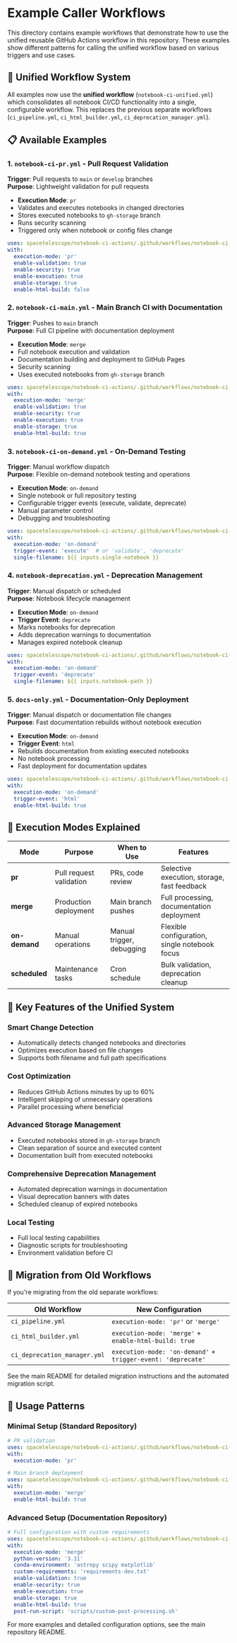 # Example Caller Workflows

This directory contains example workflows that demonstrate how to use the unified reusable GitHub Actions workflow in this repository. These examples show different patterns for calling the unified workflow based on various triggers and use cases.

## 🎯 Unified Workflow System

All examples now use the **unified workflow** (`notebook-ci-unified.yml`) which consolidates all notebook CI/CD functionality into a single, configurable workflow. This replaces the previous separate workflows (`ci_pipeline.yml`, `ci_html_builder.yml`, `ci_deprecation_manager.yml`).

## 📋 Available Examples

### 1. `notebook-ci-pr.yml` - Pull Request Validation
**Trigger**: Pull requests to `main` or `develop` branches  
**Purpose**: Lightweight validation for pull requests
- **Execution Mode**: `pr`
- Validates and executes notebooks in changed directories
- Stores executed notebooks to `gh-storage` branch
- Runs security scanning
- Triggered only when notebook or config files change

```yaml
uses: spacetelescope/notebook-ci-actions/.github/workflows/notebook-ci-unified.yml@{current version}
with:
  execution-mode: 'pr'
  enable-validation: true
  enable-security: true
  enable-execution: true
  enable-storage: true
  enable-html-build: false
```

### 2. `notebook-ci-main.yml` - Main Branch CI with Documentation
**Trigger**: Pushes to `main` branch  
**Purpose**: Full CI pipeline with documentation deployment
- **Execution Mode**: `merge`
- Full notebook execution and validation  
- Documentation building and deployment to GitHub Pages
- Security scanning
- Uses executed notebooks from `gh-storage` branch

```yaml
uses: spacetelescope/notebook-ci-actions/.github/workflows/notebook-ci-unified.yml@{current version}
with:
  execution-mode: 'merge'
  enable-validation: true
  enable-security: true
  enable-execution: true
  enable-storage: true
  enable-html-build: true
```

### 3. `notebook-ci-on-demand.yml` - On-Demand Testing
**Trigger**: Manual workflow dispatch  
**Purpose**: Flexible on-demand notebook testing and operations
- **Execution Mode**: `on-demand`
- Single notebook or full repository testing
- Configurable trigger events (execute, validate, deprecate)
- Manual parameter control
- Debugging and troubleshooting

```yaml
uses: spacetelescope/notebook-ci-actions/.github/workflows/notebook-ci-unified.yml@{current version}
with:
  execution-mode: 'on-demand'
  trigger-event: 'execute'  # or 'validate', 'deprecate'
  single-filename: ${{ inputs.single-notebook }}
```

### 4. `notebook-deprecation.yml` - Deprecation Management
**Trigger**: Manual dispatch or scheduled  
**Purpose**: Notebook lifecycle management
- **Execution Mode**: `on-demand`
- **Trigger Event**: `deprecate`
- Marks notebooks for deprecation
- Adds deprecation warnings to documentation
- Manages expired notebook cleanup

```yaml
uses: spacetelescope/notebook-ci-actions/.github/workflows/notebook-ci-unified.yml@{current version}
with:
  execution-mode: 'on-demand'
  trigger-event: 'deprecate'
  single-filename: ${{ inputs.notebook-path }}
```

### 5. `docs-only.yml` - Documentation-Only Deployment
**Trigger**: Manual dispatch or documentation file changes  
**Purpose**: Fast documentation rebuilds without notebook execution
- **Execution Mode**: `on-demand`
- **Trigger Event**: `html`
- Rebuilds documentation from existing executed notebooks
- No notebook processing
- Fast deployment for documentation updates

```yaml
uses: spacetelescope/notebook-ci-actions/.github/workflows/notebook-ci-unified.yml@{current version}
with:
  execution-mode: 'on-demand'
  trigger-event: 'html'
  enable-html-build: true
```

## 🔧 Execution Modes Explained

| Mode | Purpose | When to Use | Features |
|------|---------|-------------|----------|
| **pr** | Pull request validation | PRs, code review | Selective execution, storage, fast feedback |
| **merge** | Production deployment | Main branch pushes | Full processing, documentation deployment |
| **on-demand** | Manual operations | Manual trigger, debugging | Flexible configuration, single notebook focus |
| **scheduled** | Maintenance tasks | Cron schedule | Bulk validation, deprecation cleanup |

## 🚀 Key Features of the Unified System

### Smart Change Detection
- Automatically detects changed notebooks and directories
- Optimizes execution based on file changes
- Supports both filename and full path specifications

### Cost Optimization
- Reduces GitHub Actions minutes by up to 60%
- Intelligent skipping of unnecessary operations
- Parallel processing where beneficial

### Advanced Storage Management
- Executed notebooks stored in `gh-storage` branch
- Clean separation of source and executed content
- Documentation built from executed notebooks

### Comprehensive Deprecation Management
- Automated deprecation warnings in documentation
- Visual deprecation banners with dates
- Scheduled cleanup of expired notebooks

### Local Testing
- Full local testing capabilities
- Diagnostic scripts for troubleshooting
- Environment validation before CI

## 📖 Migration from Old Workflows

If you're migrating from the old separate workflows:

| Old Workflow | New Configuration |
|--------------|-------------------|
| `ci_pipeline.yml` | `execution-mode: 'pr'` or `'merge'` |
| `ci_html_builder.yml` | `execution-mode: 'merge'` + `enable-html-build: true` |
| `ci_deprecation_manager.yml` | `execution-mode: 'on-demand'` + `trigger-event: 'deprecate'` |

See the main README for detailed migration instructions and the automated migration script.

## 📝 Usage Patterns

### Minimal Setup (Standard Repository)
```yaml
# PR validation
uses: spacetelescope/notebook-ci-actions/.github/workflows/notebook-ci-unified.yml@{current version}
with:
  execution-mode: 'pr'

# Main branch deployment  
uses: spacetelescope/notebook-ci-actions/.github/workflows/notebook-ci-unified.yml@{current version}
with:
  execution-mode: 'merge'
  enable-html-build: true
```

### Advanced Setup (Documentation Repository)
```yaml
# Full configuration with custom requirements
uses: spacetelescope/notebook-ci-actions/.github/workflows/notebook-ci-unified.yml@{current version}
with:
  execution-mode: 'merge'
  python-version: '3.11'
  conda-environment: 'astropy scipy matplotlib'
  custom-requirements: 'requirements-dev.txt'
  enable-validation: true
  enable-security: true
  enable-execution: true
  enable-storage: true
  enable-html-build: true
  post-run-script: 'scripts/custom-post-processing.sh'
```

For more examples and detailed configuration options, see the main repository README.
